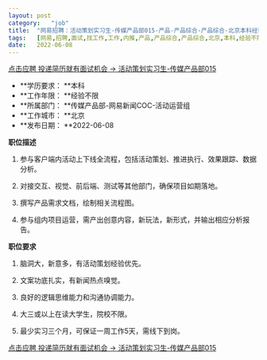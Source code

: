 ```yaml
---
layout:	post
category:	"job"
title:	"网易招聘：活动策划实习生-传媒产品部015-产品-产品综合-产品综合-北京本科经验不限"
tags:	[网易,招聘,面试,找工作,工作,内推,产品,产品综合,产品综合,北京,本科,经验不限]
date:	2022-06-08
---
```


[点击应聘 投递简历就有面试机会 ->  活动策划实习生-传媒产品部015](http://mobile.bole.netease.com/bole/boleDetail?id=40723&employeeId=346f03c3cda5f04c&key=all)



- **学历要求： **本科
- **工作年限： **经验不限
- **所属部门： **传媒产品部-网易新闻COC-活动运营组
- **工作城市： **北京
- **发布日期： **2022-06-08



**职位描述**

1. 参与客户端内活动上下线全流程，包括活动策划、推进执行、效果跟踪、数据分析。

2. 对接交互、视觉、前后端、测试等其他部门，确保项目如期落地。

3. 撰写产品需求文档，绘制相关流程图。

4. 参与组内项目运营，需产出创意内容，新玩法，新形式，并输出相应分析报告。



**职位要求**

1. 脑洞大，新意多，有活动策划经验优先。

2. 文案功底扎实，有新闻热点嗅觉。

3. 良好的逻辑思维能力和沟通协调能力。

4. 大三或以上在读大学生，院校不限。

5. 最少实习三个月，可保证一周工作5天，需线下到岗。





[点击应聘 投递简历就有面试机会 ->  活动策划实习生-传媒产品部015](http://mobile.bole.netease.com/bole/boleDetail?id=40723&employeeId=346f03c3cda5f04c&key=all)